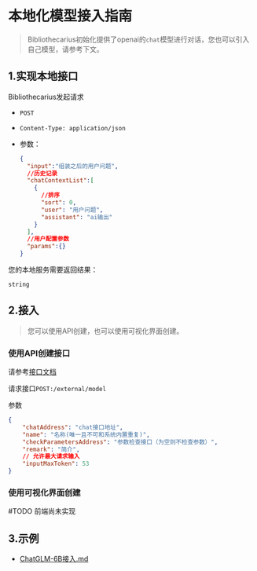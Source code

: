 # 本地化模型接入指南

> Bibliothecarius初始化提供了openai的`chat`模型进行对话，您也可以引入自己模型，请参考下文。

## 1.实现本地接口

Bibliothecarius发起请求

- `POST`

- `Content-Type: application/json`

- 参数：

  ```json
  {
  	"input":"组装之后的用户问题",
    //历史记录
    "chatContextList":[
      {
        //排序
        "sort": 0,
        "user": "用户问题",
        "assistant": "ai输出"
      }
    ],
    //用户配置参数
    "params":{}
  }
  ```

您的本地服务需要返回结果：

```
string
```

## 2.接入

> 您可以使用API创建，也可以使用可视化界面创建。

### 使用API创建接口

请参考[接口文档](https://apifox.com/apidoc/shared-0dfab7c9-3d3f-498a-b4c2-88b5e6b99a01/api-71770815)

请求接口`POST:/external/model`

参数

```json
{
    "chatAddress": "chat接口地址",
    "name": "名称(唯一且不可和系统内置重复)",
    "checkParametersAddress": "参数检查接口（为空则不检查参数）",
    "remark": "简介",
  	// 允许最大请求输入
    "inputMaxToken": 53
}
```

### 使用可视化界面创建

#TODO 前端尚未实现

## 3.示例

-  [ChatGLM-6B接入.md](ChatGLM-6B接入.md) 
